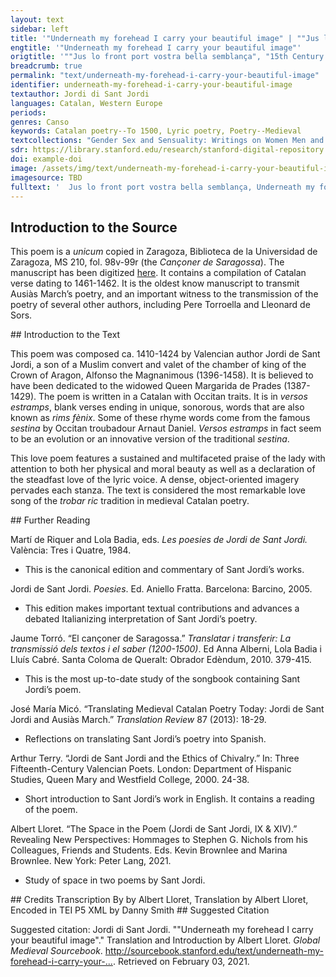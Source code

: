 ```yaml
---
layout: text
sidebar: left
title: '"Underneath my forehead I carry your beautiful image" | ""Jus lo front port vostra bella semblança", "15th Century'
engtitle: '"Underneath my forehead I carry your beautiful image"'
origtitle: '""Jus lo front port vostra bella semblança", "15th Century'
breadcrumb: true
permalink: "text/underneath-my-forehead-i-carry-your-beautiful-image"
identifier: underneath-my-forehead-i-carry-your-beautiful-image
textauthor: Jordi di Sant Jordi
languages: Catalan, Western Europe
periods: 
genres: Canso
keywords: Catalan poetry--To 1500, Lyric poetry, Poetry--Medieval
textcollections: "Gender Sex and Sensuality: Writings on Women Men and Desire"
sdr: https://library.stanford.edu/research/stanford-digital-repository 
doi: example-doi 
image: /assets/img/text/underneath-my-forehead-i-carry-your-beautiful-image.jpg
imagesource: TBD 
fulltext: '  Jus lo front port vostra bella semblança, Underneath my forehead I carry your beautiful image, de que mon cors nit e jorn fa gran festa; That’s why I celebrate you, night and day; que, remiran la molt bella figura, For, by looking at your beautiful figure, de vostre ffaç m’es romassa l’empremta, A trace of your face has remained in me. que ja per mort no se’n partra la forma, Its shape won’t go away when I die, ans, quant seray del tot fores d’est segle, Instead, when I will have entirely left this earthly life, cels qui lo cors portaran al sepulcre, Those who will bring my body to the tomb sobre me faç, veuran lo vostre signe. Will find your sign on my face. Si com l’infants quant mira lo retaula Like the little kid who watches the altarpiece e, contemplant la pintur·ab himatges, And contemplates the painting and its images ab son net cor, no lo·n poden gens partre With a pure heart, and doesn’t want to separate from it (tant ha plasser de l’aur qui ll’environa), (So much does he enjoy the gold that surrounds it), atressi·m pren devan l’amoros sercle That’s how I feel when I’m in front of the love circle de vostre cors, que de tants bens s’anrama, Of your figure, for it’s embellished with so many qualities que, mentre·l vey, mas que Deu lo contemple; That, while I’m watching it, I contemplate it better than God; tant hay de joy per amor qui·m penetre. This love that penetrates me brings me so much joy. Aixi·m te pres e liatz en son carçre That’s how he has me, captive and tied up, in his jail, amors ardents, com si·stes en hun coffre, This ardent Love, as if I were inside a chest, tancat jus claus, e tot mon cors fos dintre, Locked in, all of me inside, on no pusques mover per null encontre. Without a chance to break out. Car tant es grans l’amor que us ay, e ferme, So big is my love for you, and so steadfast, que lo meu cor no·s part punt per angoxa, That my heart won’t move away, not one bit, out of anguish, bella, de vos, ans es ·say ferm com torres From you, beautiful one, but will rather be strong as a tower e sol amar a vos, blanxa colomba. And will only love you, white dove. Bella sens par, ab la pressensa noble, Unmatched beauty of noble presence, vostre bel cors bell fech Deu sobre totas, God made your pretty body superior to any other, gays e donos, lluu pus que fina pedre, Gay and gentle, brighter than a gemstone, amoros, bels, plus penetrans que stella; Loving, beautiful, more penetrating than a star; d’on, quan vos vey ab les autres en flota, For, when I spot you among other people, les jusmetetsCorrecting iustametz. si com fay lo carvoncles, You subdue them as does the carbuncle, que de virtuts les finas pedres passa: Which surpasses the qualities of any gemstone; vos etz sus ley com l’estors sus l’esmirle. You are above them like the goshawk is above the merlin. L’amor que us hay en totes les part[s] m’ascle My love for you is splintering every part of me quan non amech pus coralment nuls homens; For no one has ever loved so sincerely; tan fort·amor, com cesta que·l cor m’obre, Such a strong love, like this one that opens my heart, ne fonchCorrecting fonchs. jamays en nul cors d’hom ne arme. Has never been in anyone’s body or soul. Mas suy torbats que no fonch Aristotills, I am more upset than Aristotle ever was d’amor, qui m’art e mos sinch senys desferme. For love, which burns me and unleashes my five senses. Co·l monjos bos que no·s part de la setla, Like the good monk who does not leave his cell, no·s part mon cors da vos, tant com dits d’ungle. My heart does not move away from you, like the finger from the nail. Ho, cors donos, net de frau e delicte, Oh, gentle lady, clean of deceit and offenses, prenets de me pietats, bela dona, Have pity on me, beautiful lady, e no suffrats quez aman-vos peresca, And don’t allow that I die by loving you, pus qu·eu vos am may que nulls homs afferme, For I love you more than anyone could affirm; per que us suppley a vos, qu·etz le bells arbres That is why I beg you—since you are the handsome tree de tots bos fruyts, hon valors grans pren s·ombre, Of all good fruits, where the high Worth rest on its shade— que·m retenyats en vostra valent cambre, To keep me in your prized chamber, pus vostre suy e seray tant com visque. For I am yours, and so will I be for as long as I live. Mos richs balays, cert, vos portats le timbre My prized spinel, you certainly wear the crown sus quantes son e·l mundenal registre, Over all women in the worldy registry car tots jorns naix en vos cors, e revida, For every day are born in you, and revive, bondats, virtuts, mes qu·en Pantasilea. Goodness and virtue, more than they ever did in Penthesilea. '
---
```

## Introduction to the Source 
<p>This poem is a <em>unicum</em> copied in Zaragoza, Biblioteca de la Universidad de Zaragoza, MS 210, fol. 98v-99r (the <em>Cançoner de Saragossa</em>). The manuscript has been digitized <a href="http://zaguan.unizar.es/record/535?ln=en">here</a>. It contains a compilation of Catalan verse dating to 1461-1462. It is the oldest know manuscript to transmit Ausiàs March’s poetry, and an important witness to the transmission of the poetry of several other authors, including Pere Torroella and Lleonard de Sors.</p>
## Introduction to the Text 
<p>This poem was composed ca. 1410-1424 by Valencian author Jordi de Sant Jordi, a son of a Muslim convert and valet of the chamber of king of the Crown of Aragon, Alfonso the Magnanimous (1396-1458). It is believed to have been dedicated to the widowed Queen Margarida de Prades (1387-1429). The poem is written in a Catalan with Occitan traits. It is in <em>versos estramps</em>, blank verses ending in unique, sonorous, words that are also known as <em>rims fènix</em>. Some of these rhyme words come from the famous <em>sestina</em> by Occitan troubadour Arnaut Daniel. <em>Versos estramps</em> in fact seem to be an evolution or an innovative version of the traditional <em>sestina</em>.</p> <p>This love poem features a sustained and multifaceted praise of the lady with attention to both her physical and moral beauty as well as a declaration of the steadfast love of the lyric voice. A dense, object-oriented imagery pervades each stanza. The text is considered the most remarkable love song of the <em>trobar ric</em> tradition in medieval Catalan poetry.</p>
## Further Reading 
<p>Martí de Riquer and Lola Badia, eds. <em>Les poesies de Jordi de Sant Jordi.</em> València: Tres i Quatre, 1984.</p> <ul> <li>This is the canonical edition and commentary of Sant Jordi’s works.</li> </ul> <p>Jordi de Sant Jordi. <em>Poesies</em>. Ed. Aniello Fratta. Barcelona: Barcino, 2005.</p> <ul> <li>This edition makes important textual contributions and advances a debated Italianizing interpretation of Sant Jordi’s poetry.</li> </ul> <p>Jaume Torró. “El cançoner de Saragossa.” <em>Translatar i transferir: La transmissió dels textos i el saber (1200-1500)</em>. Ed Anna Alberni, Lola Badia i Lluís Cabré. Santa Coloma de Queralt: Obrador Edèndum, 2010. 379-415.</p> <ul> <li>This is the most up-to-date study of the songbook containing Sant Jordi’s poem.</li> </ul> <p>José María Micó. “Translating Medieval Catalan Poetry Today: Jordi de Sant Jordi and Ausiàs March.” <em>Translation Review</em> 87 (2013): 18-29.</p> <ul> <li>Reflections on translating Sant Jordi’s poetry into Spanish.</li> </ul> <p>Arthur Terry. “Jordi de Sant Jordi and the Ethics of Chivalry.” In: Three Fifteenth-Century Valencian Poets. London: Department of Hispanic Studies, Queen Mary and Westfield College, 2000. 24-38.</p> <ul> <li>Short introduction to Sant Jordi’s work in English. It contains a reading of the poem.</li> </ul> <p>Albert Lloret. “The Space in the Poem (Jordi de Sant Jordi, IX & XIV).” Revealing New Perspectives: Hommages to Stephen G. Nichols from his Colleagues, Friends and Students. Eds. Kevin Brownlee and Marina Brownlee. New York: Peter Lang, 2021.</p> <ul> <li>Study of space in two poems by Sant Jordi.</li> </ul>
## Credits
Transcription By by Albert Lloret, 
Translation by Albert Lloret, 
Encoded in TEI P5 XML by Danny Smith
## Suggested Citation
<p>Suggested citation: Jordi di Sant Jordi.  ""Underneath my forehead I carry your beautiful image"." Translation and Introduction by Albert Lloret. <em>Global Medieval Sourcebook</em>. <a href="http://sourcebook.stanford.edu/text/underneath-my-forehead-i-carry-your-beautiful-image">http://sourcebook.stanford.edu/text/underneath-my-forehead-i-carry-your-...</a>. Retrieved on February 03, 2021.</p>